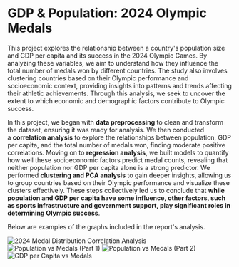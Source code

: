 # GDP & Population: 2024 Olympic Medals

This project explores the relationship between a country's population size and GDP per capita and its success in the 2024 Olympic Games. By analyzing these variables, we aim to understand how they influence the total number of medals won by different countries. The study also involves clustering countries based on their Olympic performance and socioeconomic context, providing insights into patterns and trends affecting their athletic achievements. Through this analysis, we seek to uncover the extent to which economic and demographic factors contribute to Olympic success.

In this project, we began with **data preprocessing** to clean and transform the dataset, ensuring it was ready for analysis. We then conducted a **correlation analysis** to explore the relationships between population, GDP per capita, and the total number of medals won, finding moderate positive correlations. Moving on to **regression analysis**, we built models to quantify how well these socioeconomic factors predict medal counts, revealing that neither population nor GDP per capita alone is a strong predictor. We performed **clustering and PCA analysis** to gain deeper insights, allowing us to group countries based on their Olympic performance and visualize these clusters effectively. These steps collectively led us to conclude that **while population and GDP per capita have some influence, other factors, such as sports infrastructure and government support, play significant roles in determining Olympic success**.

Below are examples of the graphs included in the report's analysis.

![2024 Medal Distribution Correlation Analysis](https://github.com/yildiramdsa/gdp_and_population_2024_olympic_medals/blob/main/images/2024_medal_distribution_correlation_analysis.png)
![Population vs Medals (Part 1)](https://github.com/yildiramdsa/gdp_and_population_2024_olympic_medals/blob/main/images/population_vs_medals_part_1.png)
![Population vs Medals (Part 2)](https://github.com/yildiramdsa/gdp_and_population_2024_olympic_medals/blob/main/images/population_vs_medals_part_2.png)
![GDP per Capita vs Medals](https://github.com/yildiramdsa/gdp_and_population_2024_olympic_medals/blob/main/images/gdp_per_capita_vs_medals.png)
